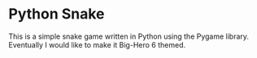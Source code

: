 # Python Snake

This is a simple snake game written in Python using the Pygame library. Eventually I would like to make it Big-Hero 6 themed.